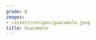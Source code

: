 ```yaml
---
grade: B
images:
- /assets/recipes/guacamole.jpeg
title: Guacamole
---
```

<!-- stub -->
<!-- endstub -->